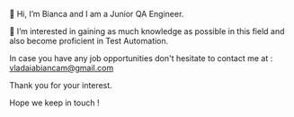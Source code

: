 👋 Hi, I’m Bianca and I am a Junior QA Engineer.

👀 I’m interested in gaining as much knowledge as possible in this field and also become proficient in Test Automation.

In case you have any job opportunities don't hesitate to contact me at : vladaiabiancam@gmail.com

Thank you for your interest.

Hope we keep in touch !
